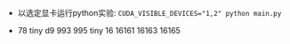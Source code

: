
- 以选定显卡运行python实验:
`CUDA_VISIBLE_DEVICES="1,2" python main.py`

- 78 tiny d9 993 995
tiny 16 16161 16163 16165